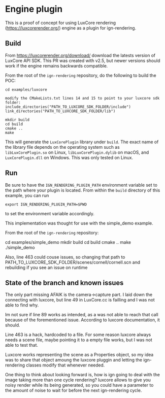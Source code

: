 # Engine plugin

This is a proof of concept for using LuxCore rendering (https://luxcorerender.org/) engine as a plugin for ign-rendering.

## Build

From https://luxcorerender.org/download/ download the latests version of LuxCore API SDK. This PR was created with v2.5, but 
newer versions should work if the engine remains backwards compatible.

From the root of the `ign-rendering` repository, do the following to build the POC:

~~~
cd examples/luxcore

modify the CMakeLists.txt lines 14 and 15 to point to your luxcore sdk folder:
include_directories("PATH_TO_LUXCORE_SDK_FOLDER/include")
link_directories("PATH_TO_LUXCORE_SDK_FOLDER/lib")

mkdir build
cd build
cmake ..
make
~~~

This will generate the `LuxCorePlugin` library under `build`.
The exact name of the library file depends on the operating system
such as `libLuxCorePlugin.so` on Linux, `libLuxCorePlugin.dylib` on macOS,
and `LuxCorePlugin.dll` on Windows. This was only tested on Linux.

## Run

Be sure to have the `IGN_RENDERING_PLUGIN_PATH` environment variable set to the path
where your plugin is located.  From within the `build` directory of this example, you can run

~~~
export IGN_RENDERING_PLUGIN_PATH=$PWD
~~~

to set the environment variable accordingly.

This implementation was thought for use with the simple_demo example.

From the root of the `ign-rendering` repository:

cd examples/simple_demo
mkdir build
cd build
cmake ..
make
./simple_demo

Also, line 463 could couse issues, so changing that path to PATH_TO_LUXCORE_SDK_FOLDER/scenes/cornell/cornell.scn 
and rebuilding if you see an issue on runtime

## State of the branch and known issues

The only part missing AFAIK is the camera->capture part. I laid down the connecting with luxcore, but line 49
in LuxCore.cc is failling and I was not able to find why.

Im not sure if line 89 works as intended, as a was not able to reach that call because of the forementioned issue. According to
luxcore documentation, it should.

Line 463 is a hack, hardcoded to a file. For some reason luxcore always needs a scene file, maybe pointing it to a empty file
works, but I was not able to test that.

Luxcore works representing the scene as a Properties object, so my idea was to share that object amoung the luxcore 
pluggin and letting the ign-rendering classes modify that whenever needed.

One thing to think about looking forward is, how is ign going to deal with the image taking more than one cycle rendering? luxcore allows to give you noisy render while its being generated, so you could have a parameter to the amount of noise to wait for before the next ign-rendering cycle.
